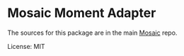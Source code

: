 Mosaic Moment Adapter
=======

The sources for this package are in the main [Mosaic](https://github.com/positive-js/mosaic) repo.

License: MIT
